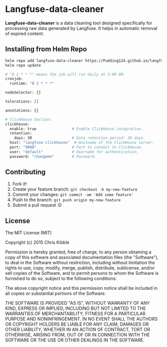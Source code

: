 # Langfuse-data-cleaner

**Langfuse-data-cleaner** is a data cleaning tool designed specifically for processing raw data generated by Langfuse. It helps in automatic removal of expired content.

## Installing from Helm Repo

```bash
helm repo add langfuse-data-cleaner https://Pudding124.github.io/langfuse-data-cleaner
helm repo update
```

```bash
# "0 2 * * *" means the job will run daily at 2:00 AM.
cronjob:
  runtime: "0 2 * * *"

nodeSelector: {}

tolerations: []

annotations: {}

# ClickHouse Section:
clickhouse:
  enable: true                # Enable ClickHouse integration.
  retention:
    days: 30                  # Data retention period: 30 days.
  host: "langfuse-clickhouse"  # Hostname of the ClickHouse server.
  port: "9000"                # Port to connect to ClickHouse.
  user: "default"             # Username for authentication.
  password: "changeme"        # Password.
```

## Contributing
 
1. Fork it!
2. Create your feature branch: `git checkout -b my-new-feature`
3. Commit your changes: `git commit -am 'Add some feature'`
4. Push to the branch: `git push origin my-new-feature`
5. Submit a pull request :D

## License
 
The MIT License (MIT)

Copyright (c) 2015 Chris Kibble

Permission is hereby granted, free of charge, to any person obtaining a copy of this software and associated documentation files (the "Software"), to deal in the Software without restriction, including without limitation the rights to use, copy, modify, merge, publish, distribute, sublicense, and/or sell copies of the Software, and to permit persons to whom the Software is furnished to do so, subject to the following conditions:

The above copyright notice and this permission notice shall be included in all copies or substantial portions of the Software.

THE SOFTWARE IS PROVIDED "AS IS", WITHOUT WARRANTY OF ANY KIND, EXPRESS OR IMPLIED, INCLUDING BUT NOT LIMITED TO THE WARRANTIES OF MERCHANTABILITY, FITNESS FOR A PARTICULAR PURPOSE AND NONINFRINGEMENT. IN NO EVENT SHALL THE AUTHORS OR COPYRIGHT HOLDERS BE LIABLE FOR ANY CLAIM, DAMAGES OR OTHER LIABILITY, WHETHER IN AN ACTION OF CONTRACT, TORT OR OTHERWISE, ARISING FROM, OUT OF OR IN CONNECTION WITH THE SOFTWARE OR THE USE OR OTHER DEALINGS IN THE SOFTWARE.